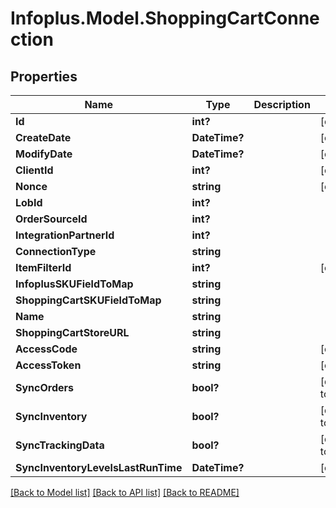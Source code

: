 # Infoplus.Model.ShoppingCartConnection
## Properties

Name | Type | Description | Notes
------------ | ------------- | ------------- | -------------
**Id** | **int?** |  | [optional] 
**CreateDate** | **DateTime?** |  | [optional] 
**ModifyDate** | **DateTime?** |  | [optional] 
**ClientId** | **int?** |  | [optional] 
**Nonce** | **string** |  | [optional] 
**LobId** | **int?** |  | 
**OrderSourceId** | **int?** |  | 
**IntegrationPartnerId** | **int?** |  | 
**ConnectionType** | **string** |  | 
**ItemFilterId** | **int?** |  | [optional] 
**InfoplusSKUFieldToMap** | **string** |  | 
**ShoppingCartSKUFieldToMap** | **string** |  | 
**Name** | **string** |  | 
**ShoppingCartStoreURL** | **string** |  | 
**AccessCode** | **string** |  | [optional] 
**AccessToken** | **string** |  | [optional] 
**SyncOrders** | **bool?** |  | [default to false]
**SyncInventory** | **bool?** |  | [default to false]
**SyncTrackingData** | **bool?** |  | [default to false]
**SyncInventoryLevelsLastRunTime** | **DateTime?** |  | [optional] 

[[Back to Model list]](../README.md#documentation-for-models) [[Back to API list]](../README.md#documentation-for-api-endpoints) [[Back to README]](../README.md)

